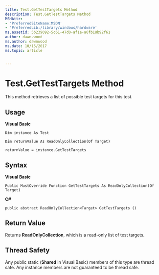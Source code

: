 ```yaml
---
title: Test.GetTestTargets Method
description: Test.GetTestTargets Method
MSHAttr:
- 'PreferredSiteName:MSDN'
- 'PreferredLib:/library/windows/hardware'
ms.assetid: 5b239092-5c61-47d0-af1e-a6fb18b92f61
author: dawn.wood
ms.author: dawnwood
ms.date: 10/15/2017
ms.topic: article


---
```


# Test.GetTestTargets Method


This method retrieves a list of possible test targets for this test.

## <span id="Usage"></span><span id="usage"></span><span id="USAGE"></span>Usage


**Visual Basic**

`Dim instance As Test`

`Dim returnValue As ReadOnlyCollection(Of Target)`

`returnValue = instance.GetTestTargets`

## <span id="Syntax"></span><span id="syntax"></span><span id="SYNTAX"></span>Syntax


**Visual Basic**

`Public MustOverride Function GetTestTargets As ReadOnlyCollection(Of Target)`

**C#**

`public abstract ReadOnlyCollection<Target> GetTestTargets ()`

## <span id="Return_Value"></span><span id="return_value"></span><span id="RETURN_VALUE"></span>Return Value


Returns **ReadOnlyCollection**, which is a read-only list of test targets.

## <span id="Thread_Safety"></span><span id="thread_safety"></span><span id="THREAD_SAFETY"></span>Thread Safety


Any public static (**Shared** in Visual Basic) members of this type are thread safe. Any instance members are not guaranteed to be thread safe.

 

 






